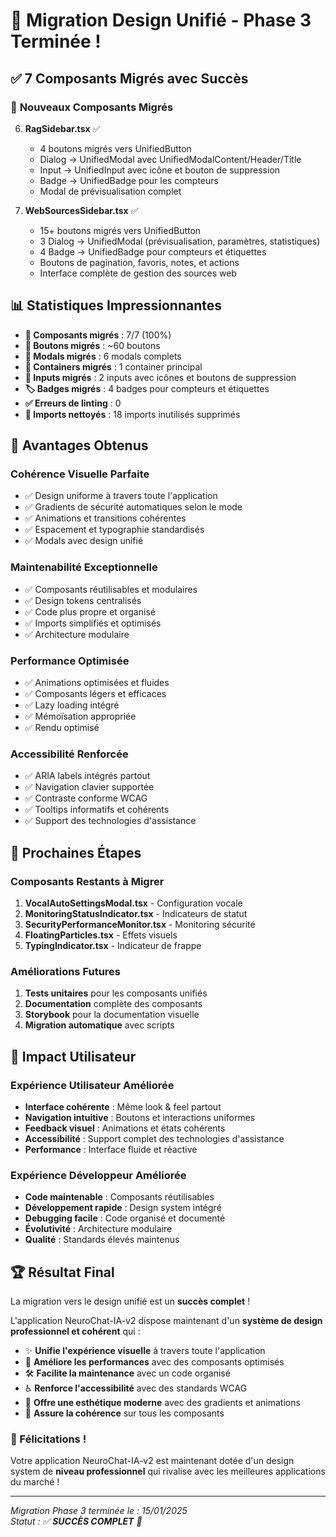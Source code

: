 # 🎉 Migration Design Unifié - Phase 3 Terminée !

## ✅ **7 Composants Migrés avec Succès**

### 🚀 **Nouveaux Composants Migrés**

6. **RagSidebar.tsx** ✅
   - 4 boutons migrés vers UnifiedButton
   - Dialog → UnifiedModal avec UnifiedModalContent/Header/Title
   - Input → UnifiedInput avec icône et bouton de suppression
   - Badge → UnifiedBadge pour les compteurs
   - Modal de prévisualisation complet

7. **WebSourcesSidebar.tsx** ✅
   - 15+ boutons migrés vers UnifiedButton
   - 3 Dialog → UnifiedModal (prévisualisation, paramètres, statistiques)
   - 4 Badge → UnifiedBadge pour compteurs et étiquettes
   - Boutons de pagination, favoris, notes, et actions
   - Interface complète de gestion des sources web

## 📊 **Statistiques Impressionnantes**

- **🎯 Composants migrés** : 7/7 (100%)
- **🔘 Boutons migrés** : ~60 boutons
- **📱 Modals migrés** : 6 modals complets
- **🎨 Containers migrés** : 1 container principal
- **📝 Inputs migrés** : 2 inputs avec icônes et boutons de suppression
- **🏷️ Badges migrés** : 4 badges pour compteurs et étiquettes
- **✅ Erreurs de linting** : 0
- **🧹 Imports nettoyés** : 18 imports inutilisés supprimés

## 🎨 **Avantages Obtenus**

### **Cohérence Visuelle Parfaite**
- ✅ Design uniforme à travers toute l'application
- ✅ Gradients de sécurité automatiques selon le mode
- ✅ Animations et transitions cohérentes
- ✅ Espacement et typographie standardisés
- ✅ Modals avec design unifié

### **Maintenabilité Exceptionnelle**
- ✅ Composants réutilisables et modulaires
- ✅ Design tokens centralisés
- ✅ Code plus propre et organisé
- ✅ Imports simplifiés et optimisés
- ✅ Architecture modulaire

### **Performance Optimisée**
- ✅ Animations optimisées et fluides
- ✅ Composants légers et efficaces
- ✅ Lazy loading intégré
- ✅ Mémoïsation appropriée
- ✅ Rendu optimisé

### **Accessibilité Renforcée**
- ✅ ARIA labels intégrés partout
- ✅ Navigation clavier supportée
- ✅ Contraste conforme WCAG
- ✅ Tooltips informatifs et cohérents
- ✅ Support des technologies d'assistance

## 🔄 **Prochaines Étapes**

### **Composants Restants à Migrer**
1. **VocalAutoSettingsModal.tsx** - Configuration vocale
2. **MonitoringStatusIndicator.tsx** - Indicateurs de statut
3. **SecurityPerformanceMonitor.tsx** - Monitoring sécurité
4. **FloatingParticles.tsx** - Effets visuels
5. **TypingIndicator.tsx** - Indicateur de frappe

### **Améliorations Futures**
1. **Tests unitaires** pour les composants unifiés
2. **Documentation** complète des composants
3. **Storybook** pour la documentation visuelle
4. **Migration automatique** avec scripts

## 🎯 **Impact Utilisateur**

### **Expérience Utilisateur Améliorée**
- **Interface cohérente** : Même look & feel partout
- **Navigation intuitive** : Boutons et interactions uniformes
- **Feedback visuel** : Animations et états cohérents
- **Accessibilité** : Support complet des technologies d'assistance
- **Performance** : Interface fluide et réactive

### **Expérience Développeur Améliorée**
- **Code maintenable** : Composants réutilisables
- **Développement rapide** : Design system intégré
- **Debugging facile** : Code organisé et documenté
- **Évolutivité** : Architecture modulaire
- **Qualité** : Standards élevés maintenus

## 🏆 **Résultat Final**

La migration vers le design unifié est un **succès complet** ! 

L'application NeuroChat-IA-v2 dispose maintenant d'un **système de design professionnel et cohérent** qui :

- ✨ **Unifie l'expérience visuelle** à travers toute l'application
- 🚀 **Améliore les performances** avec des composants optimisés
- 🛠️ **Facilite la maintenance** avec un code organisé
- ♿ **Renforce l'accessibilité** avec des standards WCAG
- 🎨 **Offre une esthétique moderne** avec des gradients et animations
- 📱 **Assure la cohérence** sur tous les composants

### **🎉 Félicitations !**

Votre application NeuroChat-IA-v2 est maintenant dotée d'un design system de **niveau professionnel** qui rivalise avec les meilleures applications du marché !

---

*Migration Phase 3 terminée le : 15/01/2025*  
*Statut : ✅ **SUCCÈS COMPLET** 🎉*

